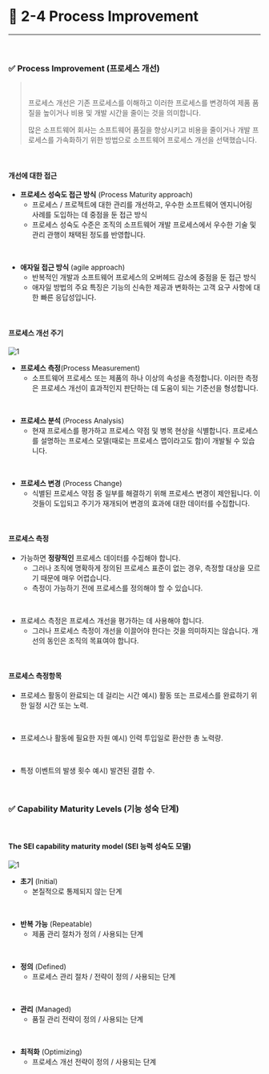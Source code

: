# 🍎 2-4 Process Improvement
---
<br>

### ✅ Process Improvement (프로세스 개선)
> <br>
> 
> 프로세스 개선은 기존 프로세스를 이해하고 이러한 프로세스를 변경하여 제품 품질을 높이거나 비용 및 개발 시간을 줄이는 것을 의미합니다.
> <br>
> 
> 많은 소프트웨어 회사는 소프트웨어 품질을 향상시키고 비용을 줄이거나 개발 프로세스를 가속화하기 위한 방법으로 소프트웨어 프로세스 개선을 선택했습니다.
> <br>

<br>

#### 개선에 대한 접근
- **프로세스 성숙도 접근 방식** (Process Maturity approach)
  - 프로세스 / 프로젝트에 대한 관리를 개선하고, 우수한 소프트웨어 엔지니어링 사례를 도입하는 데 중점을 둔 접근 방식
  - 프로세스 성숙도 수준은 조직의 소프트웨어 개발 프로세스에서 우수한 기술 및 관리 관행이 채택된 정도를 반영합니다.
<br>

- **애자일 접근 방식** (agile approach)
  - 반복적인 개발과 소프트웨어 프로세스의 오버헤드 감소에 중점을 둔 접근 방식
  - 애자일 방법의 주요 특징은 기능의 신속한 제공과 변화하는 고객 요구 사항에 대한 빠른 응답성입니다.
<br>

#### 프로세스 개선 주기
![1](https://i.imgur.com/fbJ6hpI.png)


- **프로세스 측정**(Process Measurement)
  - 소프트웨어 프로세스 또는 제품의 하나 이상의 속성을 측정합니다. 이러한 측정은 프로세스 개선이 효과적인지 판단하는 데 도움이 되는 기준선을 형성합니다.
<br>

- **프로세스 분석** (Process Analysis)
  - 현재 프로세스를 평가하고 프로세스 약점 및 병목 현상을 식별합니다. 프로세스를 설명하는 프로세스 모델(때로는 프로세스 맵이라고도 함)이 개발될 수 있습니다.
<br>

- **프로세스 변경** (Process Change)
  - 식별된 프로세스 약점 중 일부를 해결하기 위해 프로세스 변경이 제안됩니다. 이것들이 도입되고 주기가 재개되어 변경의 효과에 대한 데이터를 수집합니다.
<br>

#### 프로세스 측정
- 가능하면 **정량적인** 프로세스 데이터를 수집해야 합니다.
  - 그러나 조직에 명확하게 정의된 프로세스 표준이 없는 경우, 측정할 대상을 모르기 때문에 매우 어렵습니다. 
  - 측정이 가능하기 전에 프로세스를 정의해야 할 수 있습니다.
<br>

- 프로세스 측정은 프로세스 개선을 평가하는 데 사용해야 합니다.
  - 그러나 프로세스 측정이 개선을 이끌어야 한다는 것을 의미하지는 않습니다. 개선의 동인은 조직의 목표여야 합니다.
<br>

#### 프로세스 측정항목
- 프로세스 활동이 완료되는 데 걸리는 시간
  예시) 활동 또는 프로세스를 완료하기 위한 일정 시간 또는 노력.
<br>

- 프로세스나 활동에 필요한 자원
  예시) 인력 투입일로 환산한 총 노력량.
<br>

- 특정 이벤트의 발생 횟수
  예시) 발견된 결함 수.
<br>

### ✅ Capability Maturity Levels (기능 성숙 단계)
<br>

#### The SEI capability maturity model (SEI 능력 성숙도 모델)
![1](https://i.imgur.com/kX6wpvE.png)

- **초기** (Initial)
  - 본질적으로 통제되지 않는 단계
<br>

- **반복 가능** (Repeatable)
  - 제품 관리 절차가 정의 / 사용되는 단계
<br>

- **정의** (Defined)
  - 프로세스 관리 절차 / 전략이 정의 / 사용되는 단계
<br>

- **관리** (Managed)
  - 품질 관리 전략이 정의 / 사용되는 단계
<br>

- **최적화** (Optimizing)
  - 프로세스 개선 전략이 정의 / 사용되는 단계